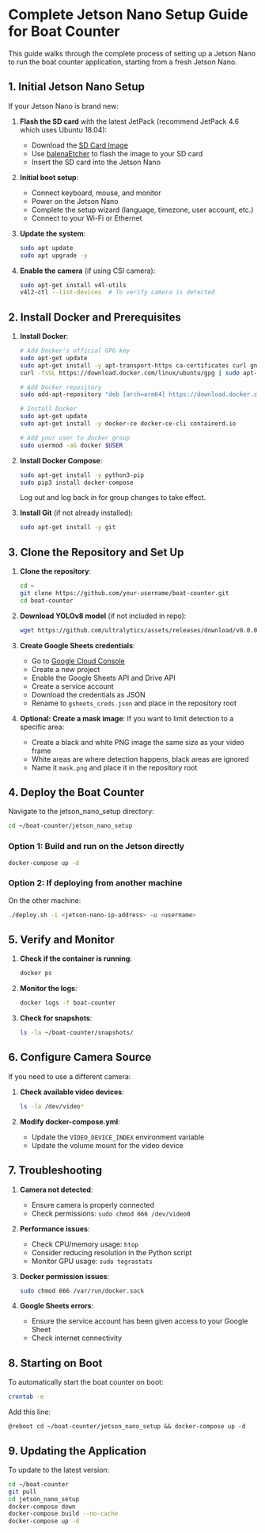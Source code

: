 # Complete Jetson Nano Setup Guide for Boat Counter

This guide walks through the complete process of setting up a Jetson Nano to run the boat counter application, starting from a fresh Jetson Nano.

## 1. Initial Jetson Nano Setup

If your Jetson Nano is brand new:

1. **Flash the SD card** with the latest JetPack (recommend JetPack 4.6 which uses Ubuntu 18.04):
   - Download the [SD Card Image](https://developer.nvidia.com/jetson-nano-sd-card-image)
   - Use [balenaEtcher](https://www.balena.io/etcher/) to flash the image to your SD card
   - Insert the SD card into the Jetson Nano

2. **Initial boot setup**:
   - Connect keyboard, mouse, and monitor
   - Power on the Jetson Nano
   - Complete the setup wizard (language, timezone, user account, etc.)
   - Connect to your Wi-Fi or Ethernet

3. **Update the system**:
   ```bash
   sudo apt update
   sudo apt upgrade -y
   ```

4. **Enable the camera** (if using CSI camera):
   ```bash
   sudo apt-get install v4l-utils
   v4l2-ctl --list-devices  # To verify camera is detected
   ```

## 2. Install Docker and Prerequisites

1. **Install Docker**:
   ```bash
   # Add Docker's official GPG key
   sudo apt-get update
   sudo apt-get install -y apt-transport-https ca-certificates curl gnupg-agent software-properties-common
   curl -fsSL https://download.docker.com/linux/ubuntu/gpg | sudo apt-key add -
   
   # Add Docker repository
   sudo add-apt-repository "deb [arch=arm64] https://download.docker.com/linux/ubuntu $(lsb_release -cs) stable"
   
   # Install Docker
   sudo apt-get update
   sudo apt-get install -y docker-ce docker-ce-cli containerd.io
   
   # Add your user to docker group
   sudo usermod -aG docker $USER
   ```

2. **Install Docker Compose**:
   ```bash
   sudo apt-get install -y python3-pip
   sudo pip3 install docker-compose
   ```
   
   Log out and log back in for group changes to take effect.

3. **Install Git** (if not already installed):
   ```bash
   sudo apt-get install -y git
   ```

## 3. Clone the Repository and Set Up

1. **Clone the repository**:
   ```bash
   cd ~
   git clone https://github.com/your-username/boat-counter.git
   cd boat-counter
   ```

2. **Download YOLOv8 model** (if not included in repo):
   ```bash
   wget https://github.com/ultralytics/assets/releases/download/v0.0.0/yolov8n.pt
   ```

3. **Create Google Sheets credentials**:
   - Go to [Google Cloud Console](https://console.cloud.google.com/)
   - Create a new project
   - Enable the Google Sheets API and Drive API
   - Create a service account
   - Download the credentials as JSON
   - Rename to `gsheets_creds.json` and place in the repository root

4. **Optional: Create a mask image**:
   If you want to limit detection to a specific area:
   - Create a black and white PNG image the same size as your video frame
   - White areas are where detection happens, black areas are ignored
   - Name it `mask.png` and place it in the repository root

## 4. Deploy the Boat Counter

Navigate to the jetson_nano_setup directory:

```bash
cd ~/boat-counter/jetson_nano_setup
```

### Option 1: Build and run on the Jetson directly

```bash
docker-compose up -d
```

### Option 2: If deploying from another machine

On the other machine:

```bash
./deploy.sh -i <jetson-nano-ip-address> -u <username>
```

## 5. Verify and Monitor

1. **Check if the container is running**:
   ```bash
   docker ps
   ```

2. **Monitor the logs**:
   ```bash
   docker logs -f boat-counter
   ```

3. **Check for snapshots**:
   ```bash
   ls -la ~/boat-counter/snapshots/
   ```

## 6. Configure Camera Source

If you need to use a different camera:

1. **Check available video devices**:
   ```bash
   ls -la /dev/video*
   ```

2. **Modify docker-compose.yml**:
   - Update the `VIDEO_DEVICE_INDEX` environment variable
   - Update the volume mount for the video device

## 7. Troubleshooting

1. **Camera not detected**:
   - Ensure camera is properly connected
   - Check permissions: `sudo chmod 666 /dev/video0`

2. **Performance issues**:
   - Check CPU/memory usage: `htop`
   - Consider reducing resolution in the Python script
   - Monitor GPU usage: `sudo tegrastats`

3. **Docker permission issues**:
   ```bash
   sudo chmod 666 /var/run/docker.sock
   ```

4. **Google Sheets errors**:
   - Ensure the service account has been given access to your Google Sheet
   - Check internet connectivity

## 8. Starting on Boot

To automatically start the boat counter on boot:

```bash
crontab -e
```

Add this line:

```
@reboot cd ~/boat-counter/jetson_nano_setup && docker-compose up -d
```

## 9. Updating the Application

To update to the latest version:

```bash
cd ~/boat-counter
git pull
cd jetson_nano_setup
docker-compose down
docker-compose build --no-cache
docker-compose up -d
``` 